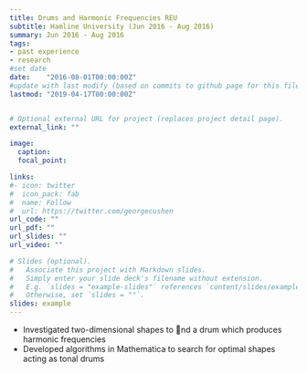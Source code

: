 ```yaml
---
title: Drums and Harmonic Frequencies REU
subtitle: Hamline University (Jun 2016 - Aug 2016)
summary: Jun 2016 - Aug 2016
tags:
- past experience
- research
#set date 
date:    "2016-08-01T00:00:00Z"
#update with last modify (based on commits to github page for this file)
lastmod: "2019-04-17T00:00:00Z"


# Optional external URL for project (replaces project detail page).
external_link: ""

image:
  caption: 
  focal_point: 

links:
#- icon: twitter
#  icon_pack: fab
#  name: Follow
#  url: https://twitter.com/georgecushen
url_code: ""
url_pdf: ""
url_slides: ""
url_video: ""

# Slides (optional).
#   Associate this project with Markdown slides.
#   Simply enter your slide deck's filename without extension.
#   E.g. `slides = "example-slides"` references `content/slides/example-slides.md`.
#   Otherwise, set `slides = ""`.
slides: example
---
```



- Investigated two-dimensional shapes to nd a drum which produces harmonic frequencies
- Developed algorithms in Mathematica to search for optimal shapes acting as tonal drums


